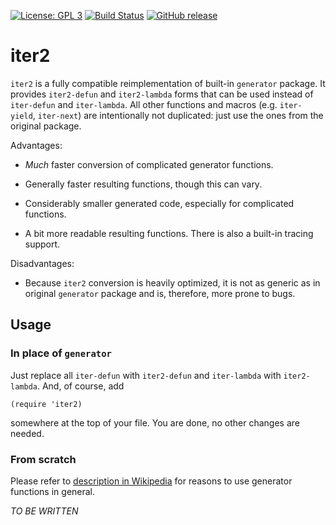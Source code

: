 [![License: GPL 3](https://img.shields.io/badge/license-GPL_3-green.svg)](http://www.gnu.org/licenses/gpl-3.0.txt)
[![Build Status](https://secure.travis-ci.org/doublep/iter2.png)](http://travis-ci.org/doublep/iter2)
[![GitHub release](https://img.shields.io/github/release/doublep/iter2.svg?maxAge=86400)](https://github.com/doublep/iter2/releases)


# iter2

`iter2` is a fully compatible reimplementation of built-in `generator`
package.  It provides `iter2-defun` and `iter2-lambda` forms that can
be used instead of `iter-defun` and `iter-lambda`.  All other
functions and macros (e.g. `iter-yield`, `iter-next`) are
intentionally not duplicated: just use the ones from the original
package.

Advantages:

* *Much* faster conversion of complicated generator functions.

* Generally faster resulting functions, though this can vary.

* Considerably smaller generated code, especially for complicated
  functions.

* A bit more readable resulting functions.  There is also a built-in
  tracing support.

Disadvantages:

* Because `iter2` conversion is heavily optimized, it is not as
  generic as in original `generator` package and is, therefore, more
  prone to bugs.


## Usage

### In place of `generator`

Just replace all `iter-defun` with `iter2-defun` and `iter-lambda`
with `iter2-lambda`.  And, of course, add

    (require 'iter2)

somewhere at the top of your file.  You are done, no other changes are
needed.

### From scratch

Please refer to [description in Wikipedia][1] for reasons to use
generator functions in general.

*TO BE WRITTEN*


[1]: https://en.wikipedia.org/wiki/Generator_(computer_programming)
